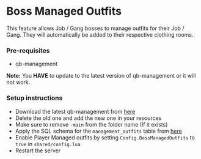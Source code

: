 # Boss Managed Outfits

This feature allows Job / Gang bosses to manage outfits for their Job / Gang. They will automatically be added to their respective clothing rooms.

### Pre-requisites

- qb-management

**Note:** You **HAVE** to update to the latest version of qb-management or it will not work.

### Setup instructions

- Download the latest qb-management from [here](https://github.com/qbcore-framework/qb-management)
- Delete the old one and add the new one in your resources
- Make sure to remove `-main` from the folder name (If it exists)
- Apply the SQL schema for the `management_outfits` table from [here](https://raw.githubusercontent.com/iLLeniumStudios/illenium-appearance/main/sql/management_outfits.sql)
- Enable Player Managed outfits by setting `Config.BossManagedOutfits` to `true` in `shared/config.lua`
- Restart the server
